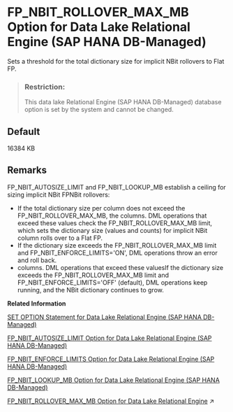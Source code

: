 <!-- loio9035f14a9b62495a9278924113575b2c -->

# FP\_NBIT\_ROLLOVER\_MAX\_MB Option for Data Lake Relational Engine \(SAP HANA DB-Managed\)

Sets a threshold for the total dictionary size for implicit NBit rollovers to Flat FP.



> ### Restriction:  
> This data lake Relational Engine \(SAP HANA DB-Managed\) database option is set by the system and cannot be changed.



<a name="loio9035f14a9b62495a9278924113575b2c__section_o4k_bks_lrb"/>

## Default

16384 KB



<a name="loio9035f14a9b62495a9278924113575b2c__section_zht_2jp_ywb"/>

## Remarks

FP\_NBIT\_AUTOSIZE\_LIMIT and FP\_NBIT\_LOOKUP\_MB establish a ceiling for sizing implicit NBit FPNBit rollovers:

-   If the total dictionary size per column does not exceed the FP\_NBIT\_ROLLOVER\_MAX\_MB, the columns. DML operations that exceed these values check the FP\_NBIT\_ROLLOVER\_MAX\_MB limit, which sets the dictionary size \(values and counts\) for implicit NBit column rolls over to a Flat FP.
-   If the dictionary size exceeds the FP\_NBIT\_ROLLOVER\_MAX\_MB limit and FP\_NBIT\_ENFORCE\_LIMITS='ON', DML operations throw an error and roll back.
-   columns. DML operations that exceed these valuesIf the dictionary size exceeds the FP\_NBIT\_ROLLOVER\_MAX\_MB limit and FP\_NBIT\_ENFORCE\_LIMITS='OFF' \(default\), DML operations keep running, and the NBit dictionary continues to grow.

**Related Information**  


[SET OPTION Statement for Data Lake Relational Engine \(SAP HANA DB-Managed\)](../030-sql-statements/set-option-statement-for-data-lake-relational-engine-sap-hana-db-managed-84a37a4.md "Changes options that affect the behavior of the database and its compatibility with Transact-SQL. Setting the value of an option can change the behavior for all users or an individual user, in either a temporary or permanent scope.")

[FP\_NBIT\_AUTOSIZE\_LIMIT Option for Data Lake Relational Engine \(SAP HANA DB-Managed\)](fp-nbit-autosize-limit-option-for-data-lake-relational-engine-sap-hana-db-managed-829744c.md "Limits the number of distinct values in columns that implicitly load as NBit FP.")

[FP\_NBIT\_ENFORCE\_LIMITS Option for Data Lake Relational Engine \(SAP HANA DB-Managed\)](fp-nbit-enforce-limits-option-for-data-lake-relational-engine-sap-hana-db-managed-2e6a10d.md "Enforces sizing limits for explicit and implicit NBit columns.")

[FP\_NBIT\_LOOKUP\_MB Option for Data Lake Relational Engine \(SAP HANA DB-Managed\)](fp-nbit-lookup-mb-option-for-data-lake-relational-engine-sap-hana-db-managed-3a6a1e3.md "Limits the total dictionary size per column for implicit NBit FP columns.")

[FP_NBIT_ROLLOVER_MAX_MB Option for Data Lake Relational Engine](https://help.sap.com/viewer/19b3964099384f178ad08f2d348232a9/2023_1_QRC/en-US/a873d4b984f2101592ac80c2eed3effc.html "Sets a threshold for the total dictionary size for implicit NBit rollovers to Flat FP.") :arrow_upper_right:

